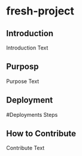 # fresh-project

## Introduction
Introduction Text

## Purposp
Purpose Text

## Deployment 
#Deployments Steps

## How to Contribute
Contribute Text
